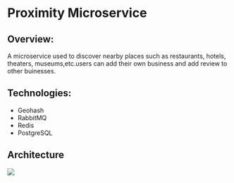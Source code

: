 # Proximity Microservice

## Overview:

A microservice used to discover nearby places such as restaurants, hotels, theaters, museums,etc.users can add their own business and add review to other buinesses.

## Technologies:

- Geohash
- RabbitMQ
- Redis
- PostgreSQL

## Architecture

![](https://github.com/lafetz/proximity-microservice/master/design.png)
